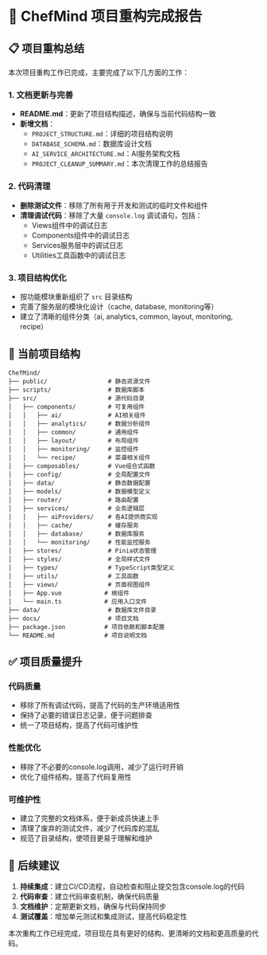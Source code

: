 # 🧹 ChefMind 项目重构完成报告

## 📋 项目重构总结

本次项目重构工作已完成，主要完成了以下几方面的工作：

### 1. 文档更新与完善
- **README.md**：更新了项目结构描述，确保与当前代码结构一致
- **新增文档**：
  - `PROJECT_STRUCTURE.md`：详细的项目结构说明
  - `DATABASE_SCHEMA.md`：数据库设计文档
  - `AI_SERVICE_ARCHITECTURE.md`：AI服务架构文档
  - `PROJECT_CLEANUP_SUMMARY.md`：本次清理工作的总结报告

### 2. 代码清理
- **删除测试文件**：移除了所有用于开发和测试的临时文件和组件
- **清理调试代码**：移除了大量 `console.log` 调试语句，包括：
  - Views组件中的调试日志
  - Components组件中的调试日志
  - Services服务层中的调试日志
  - Utilities工具函数中的调试日志

### 3. 项目结构优化
- 按功能模块重新组织了 `src` 目录结构
- 完善了服务层的模块化设计（cache, database, monitoring等）
- 建立了清晰的组件分类（ai, analytics, common, layout, monitoring, recipe）

## 📁 当前项目结构

```
ChefMind/
├── public/                 # 静态资源文件
├── scripts/                # 数据库脚本
├── src/                    # 源代码目录
│   ├── components/         # 可复用组件
│   │   ├── ai/             # AI相关组件
│   │   ├── analytics/      # 数据分析组件
│   │   ├── common/         # 通用组件
│   │   ├── layout/         # 布局组件
│   │   ├── monitoring/     # 监控组件
│   │   └── recipe/         # 菜谱相关组件
│   ├── composables/        # Vue组合式函数
│   ├── config/             # 全局配置文件
│   ├── data/               # 静态数据配置
│   ├── models/             # 数据模型定义
│   ├── router/             # 路由配置
│   ├── services/           # 业务逻辑层
│   │   ├── aiProviders/    # 各AI提供商实现
│   │   ├── cache/          # 缓存服务
│   │   ├── database/       # 数据库服务
│   │   └── monitoring/     # 性能监控服务
│   ├── stores/             # Pinia状态管理
│   ├── styles/             # 全局样式文件
│   ├── types/              # TypeScript类型定义
│   ├── utils/              # 工具函数
│   ├── views/              # 页面视图组件
│   ├── App.vue            # 根组件
│   └── main.ts            # 应用入口文件
├── data/                   # 数据库文件目录
├── docs/                   # 项目文档
├── package.json           # 项目依赖和脚本配置
└── README.md              # 项目说明文档
```

## ✅ 项目质量提升

### 代码质量
- 移除了所有调试代码，提高了代码的生产环境适用性
- 保持了必要的错误日志记录，便于问题排查
- 统一了项目结构，提高了代码可维护性

### 性能优化
- 移除了不必要的console.log调用，减少了运行时开销
- 优化了组件结构，提高了代码复用性

### 可维护性
- 建立了完整的文档体系，便于新成员快速上手
- 清理了废弃的测试文件，减少了代码库的混乱
- 规范了目录结构，使项目更易于理解和维护

## 🔮 后续建议

1. **持续集成**：建立CI/CD流程，自动检查和阻止提交包含console.log的代码
2. **代码审查**：建立代码审查机制，确保代码质量
3. **文档维护**：定期更新文档，确保与代码保持同步
4. **测试覆盖**：增加单元测试和集成测试，提高代码稳定性

本次重构工作已经完成，项目现在具有更好的结构、更清晰的文档和更高质量的代码。